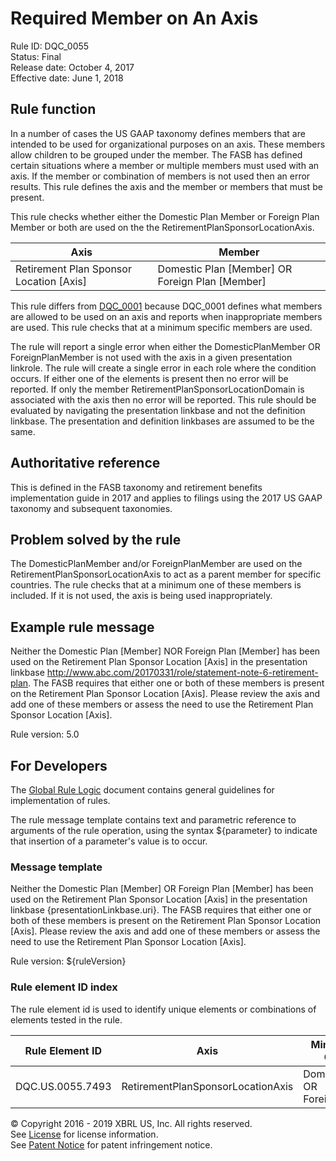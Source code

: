 # Required Member on An Axis
Rule ID: DQC_0055  
Status:  Final  
Release date: October 4, 2017  
Effective date: June 1, 2018  

## Rule function

In a number of cases the US GAAP taxonomy defines members that are intended to be used for organizational purposes on an axis. These members allow children to be grouped under the member. The FASB has defined certain situations where a member or multiple members must used with an axis. If the member or combination of members is not used then an error results. This rule defines the axis and the member or members that must be present.

This rule checks whether either the Domestic Plan Member or Foreign Plan Member or both are used on the the RetirementPlanSponsorLocationAxis.

| Axis | Member |
| --- | --- |
| Retirement Plan Sponsor Location [Axis] | Domestic Plan [Member] OR Foreign Plan [Member] |

This rule differs from [DQC_0001](/dqc_0001) because DQC_0001 defines what members are allowed to be used on an axis and reports when inappropriate members are used. This rule checks that at a minimum specific members are used.

The rule will report a single error when either the DomesticPlanMember OR ForeignPlanMember is not used with the axis in a given presentation linkrole. The rule will create a single error in each role where the condition occurs. If either one of the elements is present then no error will be reported. If only the member RetirementPlanSponsorLocationDomain is associated with the axis then no error will be reported. This rule should be evaluated by navigating the presentation linkbase and not the definition linkbase. The presentation and definition linkbases are assumed to be the same.

## Authoritative reference

This is defined in the FASB taxonomy and retirement benefits implementation guide in 2017 and applies to filings using the 2017 US GAAP taxonomy and subsequent taxonomies.

## Problem solved by the rule

The DomesticPlanMember and/or ForeignPlanMember are used on the RetirementPlanSponsorLocationAxis to act as a parent member for specific countries. The rule checks that at a minimum one of these members is included. If it is not used, the axis is being used inappropriately.

## Example rule message

Neither the Domestic Plan [Member] NOR Foreign Plan [Member] has been used on the Retirement Plan Sponsor Location [Axis] in the presentation linkbase http://www.abc.com/20170331/role/statement-note-6-retirement-plan. The FASB requires that either one or both of these members is present on the Retirement Plan Sponsor Location [Axis]. Please review the axis and add one of these members or assess the need to use the Retirement Plan Sponsor Location [Axis].

Rule version: 5.0

## For Developers

The [Global Rule Logic](https://xbrl.us/dqc_0001) document contains general guidelines for implementation of rules.

The rule message template contains text and parametric reference to arguments of the rule operation, using the syntax ${parameter} to indicate that insertion of a parameter's value is to occur.

### Message template

Neither the Domestic Plan [Member] OR Foreign Plan [Member] has been used on the Retirement Plan Sponsor Location [Axis] in the presentation linkbase {presentationLinkbase.uri}. The FASB requires that either one or both of these members is present on the Retirement Plan Sponsor Location [Axis]. Please review the axis and add one of these members or assess the need to use the Retirement Plan Sponsor Location [Axis].

Rule version: ${ruleVersion}

### Rule element ID index

The rule element id is used to identify unique elements or combinations of elements tested in the rule. 

| Rule Element ID | Axis | Minimum Member Combination |
| --- | --- | --- |
| DQC.US.0055.7493 | RetirementPlanSponsorLocationAxis | DomesticPlanMember OR ForeignPlanMember |

© Copyright 2016 - 2019 XBRL US, Inc. All rights reserved.   
See [License](https://xbrl.us/dqc-license) for license information.  
See [Patent Notice](https://xbrl.us/dqc-patent) for patent infringement notice.
